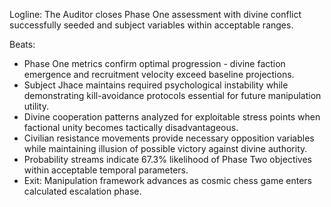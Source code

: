 ﻿---
series: 2
novella: 1
file: S2N1_Epilogue
type: epilogue
pov: Auditor
setting: Room-not-room - phase assessment
word_target_min: 600
word_target_max: 800
status: outline
---
Logline: The Auditor closes Phase One assessment with divine conflict successfully seeded and subject variables within acceptable ranges.

Beats:
- Phase One metrics confirm optimal progression - divine faction emergence and recruitment velocity exceed baseline projections.
- Subject Jhace maintains required psychological instability while demonstrating kill-avoidance protocols essential for future manipulation utility.
- Divine cooperation patterns analyzed for exploitable stress points when factional unity becomes tactically disadvantageous.
- Civilian resistance movements provide necessary opposition variables while maintaining illusion of possible victory against divine authority.
- Probability streams indicate 67.3% likelihood of Phase Two objectives within acceptable temporal parameters.
- Exit: Manipulation framework advances as cosmic chess game enters calculated escalation phase.